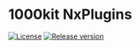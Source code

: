 # 1000kit NxPlugins


[![License](https://img.shields.io/github/license/1000kit/nx-plugins?style=for-the-badge&logo=apache)](https://www.apache.org/licenses/LICENSE-2.0)
[![Release version](https://img.shields.io/npm/v/%401000kit%2Fnx-helm-plugin?style=for-the-badge&logo=npm)](https://www.npmjs.com/package/@1000kit/nx-helm-plugin)
